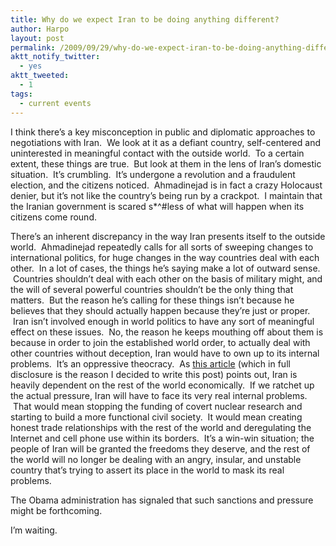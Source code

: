 ```yaml
---
title: Why do we expect Iran to be doing anything different?
author: Harpo
layout: post
permalink: /2009/09/29/why-do-we-expect-iran-to-be-doing-anything-different/
aktt_notify_twitter:
  - yes
aktt_tweeted:
  - 1
tags:
  - current events
---
```

I think there&#8217;s a key misconception in public and diplomatic approaches to negotiations with Iran.  We look at it as a defiant country, self-centered and uninterested in meaningful contact with the outside world.  To a certain extent, these things are true.  But look at them in the lens of Iran&#8217;s domestic situation.  It&#8217;s crumbling.  It&#8217;s undergone a revolution and a fraudulent election, and the citizens noticed.  Ahmadinejad is in fact a crazy Holocaust denier, but it&#8217;s not like the country&#8217;s being run by a crackpot.  I maintain that the Iranian government is scared s*^#less of what will happen when its citizens come round.

There&#8217;s an inherent discrepancy in the way Iran presents itself to the outside world.  Ahmadinejad repeatedly calls for all sorts of sweeping changes to international politics, for huge changes in the way countries deal with each other.  In a lot of cases, the things he&#8217;s saying make a lot of outward sense.  Countries shouldn&#8217;t deal with each other on the basis of military might, and the will of several powerful countries shouldn&#8217;t be the only thing that matters.  But the reason he&#8217;s calling for these things isn&#8217;t because he believes that they should actually happen because they&#8217;re just or proper.  Iran isn&#8217;t involved enough in world politics to have any sort of meaningful effect on these issues.  No, the reason he keeps mouthing off about them is because in order to join the established world order, to actually deal with other countries without deception, Iran would have to own up to its internal problems.  It&#8217;s an oppressive theocracy.  As <a href="http://www.huffingtonpost.com/david-harris/irans-nuclear-program-cru_b_302719.html" target="_blank">this article</a> (which in full disclosure is the reason I decided to write this post) points out, Iran is heavily dependent on the rest of the world economically.  If we ratchet up the actual pressure, Iran will have to face its very real internal problems.  That would mean stopping the funding of covert nuclear research and starting to build a more functional civil society.  It would mean creating honest trade relationships with the rest of the world and deregulating the Internet and cell phone use within its borders.  It&#8217;s a win-win situation; the people of Iran will be granted the freedoms they deserve, and the rest of the world will no longer be dealing with an angry, insular, and unstable country that&#8217;s trying to assert its place in the world to mask its real problems.

The Obama administration has signaled that such sanctions and pressure might be forthcoming.

I&#8217;m waiting.